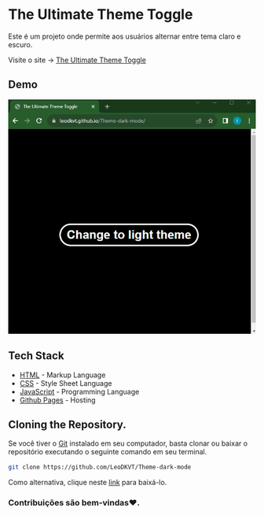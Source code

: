 # The Ultimate Theme Toggle
Este é um projeto onde permite aos usuários alternar entre tema claro e escuro.

Visite o site → [The Ultimate Theme Toggle](https://leodkvt.github.io/Theme-dark-mode/)

## Demo
![mygaleriaIA Gif](assets/images/theme-dark-light.gif)

## Tech Stack
 - [HTML](https://developer.mozilla.org/en-US/docs/Web/HTML) - Markup Language
 - [CSS](https://developer.mozilla.org/en-US/docs/Web/CSS) - Style Sheet Language
 - [JavaScript](https://developer.mozilla.org/pt-BR/docs/Web/JavaScript) - Programming Language
 - [Github Pages](https://pages.github.com/) - Hosting

## Cloning the Repository.
Se você tiver o [Git](https://git-scm.com/) instalado em seu computador, basta clonar ou baixar o repositório executando o seguinte comando em seu terminal.

```bash
git clone https://github.com/LeoDKVT/Theme-dark-mode
```
Como alternativa, clique neste [link](https://github.com/LeoDKVT/Theme-dark-mode/archive/refs/heads/main.zip) para baixá-lo.

### Contribuições são bem-vindas❤️.
